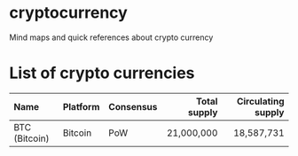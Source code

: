 # cryptocurrency
Mind maps and quick references about crypto currency

# List of crypto currencies

| Name | Platform | Consensus | Total supply | Circulating supply |
|:-----|:---------|:----------|-------------:|-------------------:|
| BTC (Bitcoin) | Bitcoin | PoW | 21,000,000 | 18,587,731 |
